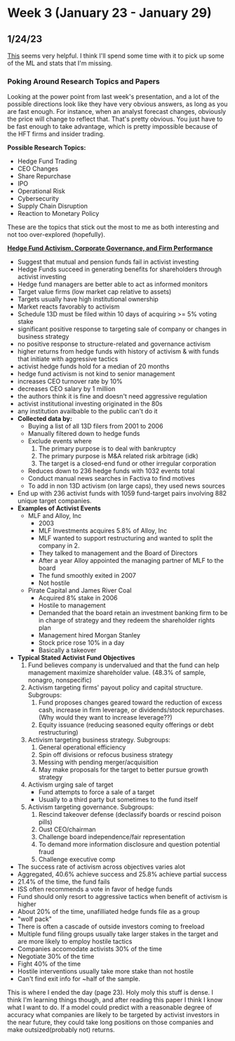 # Week 3 (January 23 - January 29)

## 1/24/23

[This](https://github.com/gabors-data-analysis/da-coding-python) seems
very helpful. I think I'll spend some time with it to pick up some of
the ML and stats that I'm missing.

### Poking Around Research Topics and Papers

Looking at the power point from last week's presentation, and a lot of
the possible directions look like they have very obvious answers, as
long as you are fast enough. For instance, when an analyst forecast
changes, obviously the price will change to reflect that. That's 
pretty obvious. You just have to be fast enough to take advantage,
which is pretty impossible because of the HFT firms and insider 
trading.

**Possible Research Topics:**
- Hedge Fund Trading
- CEO Changes
- Share Repurchase
- IPO
- Operational Risk
- Cybersecurity
- Supply Chain Disruption
- Reaction to Monetary Policy

These are the topics that stick out the most to me as both interesting
and not too over-explored (hopefully).

**[Hedge Fund Activism, Corporate Governance, and Firm Performance](https://onlinelibrary.wiley.com/doi/full/10.1111/j.1540-6261.2008.01373.x)**

- Suggest that mutual and pension funds fail in activist investing
- Hedge Funds succeed in generating benefits for shareholders through
activist investing
- Hedge fund managers are better able to act as informed monitors
- Target value firms (low market cap relative to assets)
- Targets usually have high institutional ownership
- Market reacts favorably to activism
- Schedule 13D must be filed within 10 days of acquiring >= 5% voting stake
- significant positive response to targeting sale of company or 
changes in business strategy
- no positive response to structure-related and governance activism
- higher returns from hedge funds with history of activism & with 
funds that initiate with aggressive tactics
- activist hedge funds hold for a median of 20 months
- hedge fund activism is not kind to senior management
- increases CEO turnover rate by 10%
- decreases CEO salary by 1 million
- the authors think it is fine and doesn't need aggressive regulation
- activist institutional investing originated in the 80s
- any institution availbable to the public can't do it
- **Collected data by:**
    - Buying a list of all 13D filers from 2001 to 2006
    - Manually filtered down to hedge funds
    - Exclude events where
        1. The primary purpose is to deal with bankruptcy
        2. The primary purpose is M&A related risk arbitrage (idk)
        3. The target is a closed-end fund or other irregular 
        corporation
    - Reduces down to 236 hedge funds with 1032 events total
    - Conduct manual news searches in Factiva to find motives
    - To add in non 13D activism (on large caps), they used news sources
- End up with 236 activist funds with 1059 fund-target pairs involving
882 unique target companies.
- **Examples of Activist Events**
    - MLF and Alloy, Inc
        - 2003
        - MLF Investments acquires 5.8% of Alloy, Inc
        - MLF wanted to support restructuring and wanted to split the 
        company in 2.
        - They talked to management and the Board of Directors
        - After a year Alloy appointed the managing partner of MLF to
        the board
        - The fund smoothly exited in 2007
        - Not hostile
    - Pirate Capital and James River Coal
        - Acquired 8% stake in 2006
        - Hostile to management
        - Demanded that the board retain an investment banking firm to
        be in charge of strategy and they redeem the shareholder 
        rights plan
        - Management hired Morgan Stanley
        - Stock price rose 10% in a day
        - Basically a takeover
- **Typical Stated Activist Fund Objectives**
    1. Fund believes company is undervalued and that the fund can help
    management maximize shareholder value. (48.3% of sample, 
    nonagro, nonspecific)
    2. Activism targeting firms' payout policy and capital structure.
    Subgroups:
        1. Fund proposes changes geared toward the reduction of 
        excess cash, increase in firm leverage, or dividends/stock
        repurchases. (Why would they want to increase leverage??)
        2. Equity issuance (reducing seasoned equity offerings or 
        debt restructuring)
    3. Activism targeting business strategy. Subgroups:
        1. General operational efficiency
        2. Spin off divisions or refocus business strategy
        3. Messing with pending merger/acquisition
        4. May make proposals for the target to better pursue growth
        strategy
    4. Activism urging sale of target
        - Fund attempts to force a sale of a target
        - Usually to a third party but sometimes to the fund itself
    5. Activism targeting governance. Subgroups:
        1. Rescind takeover defense (declassify boards or 
        rescind poison pills)
        2. Oust CEO/chairman
        3. Challenge board independence/fair representation
        4. To demand more information disclosure and question 
        potential fraud
        5. Challenge executive comp
- The success rate of activism across objectives varies alot
- Aggregated, 40.6% achieve success and 25.8% achieve partial success
- 21.4% of the time, the fund fails
- ISS often recommends a vote in favor of hedge funds
- Fund should only resort to aggressive tactics when benefit of 
activism is higher
- About 20% of the time, unafilliated hedge funds file as a group
- "wolf pack"
- There is often a cascade of outside investors coming to freeload
- Multiple fund filing groups usually take larger stakes in the target
 and are more likely to employ hostile tactics
- Companies accomodate activists 30% of the time
- Negotiate 30% of the time
- Fight 40% of the time
- Hostile interventions usually take more stake than not hostile
- Can't find exit info for ~half of the sample.

This is where I ended the day (page 23). Holy moly this stuff is dense. I think
I'm learning things though, and after reading this paper I think I know what I
want to do. If a model could predict with a reasonable degree of accuracy what
companies are likely to be targeted by activist investors in the near future,
they could take long positions on those companies and make outsized(probably not)
returns.
